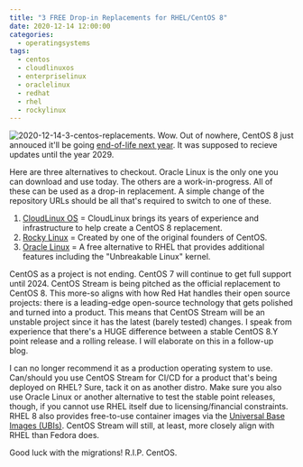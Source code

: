 ```yaml
---
title: "3 FREE Drop-in Replacements for RHEL/CentOS 8"
date: 2020-12-14 12:00:00
categories:
  - operatingsystems
tags:
  - centos
  - cloudlinuxos
  - enterpriselinux
  - oraclelinux
  - redhat
  - rhel
  - rockylinux
---
```


![2020-12-14-3-centos-replacements](https://phoenixnap.com/kb/wp-content/uploads/2020/12/rhel-release-cycle-with-centos.png). Wow. Out of nowhere, CentOS 8 just annouced it'll be going [end-of-life next year](https://blog.centos.org/2020/12/future-is-centos-stream/). It was supposed to recieve updates until the year 2029.

Here are three alternatives to checkout. Oracle Linux is the only one you can download and use today. The others are a work-in-progress. All of these can be used as a drop-in replacement. A simple change of the repository URLs should be all that's required to switch to one of these.

1. [CloudLinux OS](https://blog.cloudlinux.com/announcing-open-sourced-community-driven-rhel-fork-by-cloudlinux) = CloudLinux brings its years of experience and infrastructure to help create a CentOS 8 replacement.
2. [Rocky Linux](https://rockylinux.org/) = Created by one of the original founders of CentOS.
3. [Oracle Linux](https://linux.oracle.com/switch/centos/) = A free alternative to RHEL that provides additional features including the "Unbreakable Linux" kernel.

CentOS as a project is not ending. CentOS 7 will continue to get full support until 2024. CentOS Stream is being pitched as the official replacement to CentOS 8. This more-so aligns with how Red Hat handles their open source projects: there is a leading-edge open-source technology that gets polished and turned into a product. This means that CentOS Stream will be an unstable project since it has the latest (barely tested) changes. I speak from experience that there's a HUGE difference between a stable CentOS 8.Y point release and a rolling release. I will elaborate on this in a follow-up blog.

I can no longer recommend it as a production operating system to use. Can/should you use CentOS Stream for CI/CD for a product that's being deployed on RHEL? Sure, tack it on as another distro. Make sure you also use Oracle Linux or another alternative to test the stable point releases, though, if you cannot use RHEL itself due to licensing/financial constraints. RHEL 8 also provides free-to-use container images via the [Universal Base Images (UBIs)](https://www.redhat.com/en/blog/introducing-red-hat-universal-base-image). CentOS Stream will still, at least, more closely align with RHEL than Fedora does.

Good luck with the migrations! R.I.P. CentOS. 
